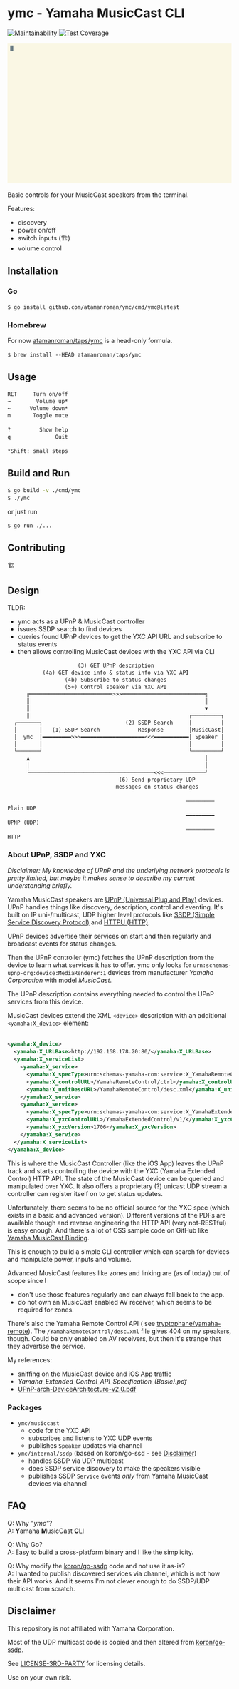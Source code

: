 # ymc - Yamaha MusicCast CLI

[![Maintainability](https://api.codeclimate.com/v1/badges/e5fc79b5cf0bf475b89f/maintainability)](https://codeclimate.com/github/atamanroman/ymc/maintainability)
[![Test Coverage](https://api.codeclimate.com/v1/badges/e5fc79b5cf0bf475b89f/test_coverage)](https://codeclimate.com/github/atamanroman/ymc/test_coverage)

![YMC Demo](./ymc-demo.gif)

Basic controls for your MusicCast speakers from the terminal.

Features:

- discovery
- power on/off
- switch inputs (🏗)
- volume control

## Installation

### Go

`$ go install github.com/atamanroman/ymc/cmd/ymc@latest`

### Homebrew

For now [atamanroman/taps/ymc](https://github.com/atamanroman/homebrew-taps/blob/main/Formula/ymc.rb) is a head-only formula.

`$ brew install --HEAD atamanroman/taps/ymc`

## Usage

```text
RET     Turn on/off
→        Volume up*
←      Volume down*
m       Toggle mute

?         Show help
q              Quit

*Shift: small steps
```

## Build and Run

```sh
$ go build -v ./cmd/ymc
$ ./ymc
```

or just run

```sh
$ go run ./...
```

## Contributing

🏗

## Design

TLDR:

- ymc acts as a UPnP & MusicCast controller
- issues SSDP search to find devices
- queries found UPnP devices to get the YXC API URL and subscribe to status events
- then allows controlling MusicCast devices with the YXC API via CLI

```text
                      (3) GET UPnP description
           (4a) GET device info & status info via YXC API
                  (4b) Subscribe to status changes
                  (5+) Control speaker via YXC API
      ╔══════════════════════════>>>══════════════════════════╗
      ║                                                       ║
      ║                                                       ▼
      ║                                                  ┌─────────┐
  ┌───────┐                          (2) SSDP Search     │         │
  │       │   (1) SSDP Search            Response        │MusicCast│
  │  ymc  │━━━━━━━━━>>>━━━━━━━━━━━━━━━━━━━━<<<━━━━━━━━━━━│ Speaker │
  │       │                                              │         │
  └───────┘                                              └─────────┘
      ▲                                                       │
      │                                                       │
      └───────────────────────────────────────<<<─────────────┘
                                   (6) Send proprietary UDP
                                  messages on status changes

                                                        ─────────  Plain UDP
                                                        ━━━━━━━━━  UPNP (UDP)
                                                        ═════════  HTTP
```

### About UPnP, SSDP and YXC

_Disclaimer: My knowledge of UPnP and the underlying network protocols is pretty limited, but maybe it makes sense to
describe my current understanding briefly._

Yamaha MusicCast speakers are [UPnP (Universal Plug and Play)](https://en.wikipedia.org/wiki/Universal_Plug_and_Play)
devices.
UPnP handles things like discovery, description, control and eventing.
It's built on IP uni-/multicast, UDP higher level protocols
like [SSDP (Simple Service Discovery Protocol)](https://en.wikipedia.org/wiki/Simple_Service_Discovery_Protocol)
and [HTTPU (HTTP)](https://en.wikipedia.org/wiki/Universal_Plug_and_Play#Protocol).

UPnP devices advertise their services on start and then regularly and broadcast events for status changes.

Then the UPnP controller (ymc) fetches the UPnP description from the device to learn what services it has to offer.
ymc only looks for `urn:schemas-upnp-org:device:MediaRenderer:1` devices from manufacturer _Yamaha Corporation_ with
model _MusicCast_.

The UPnP description contains everything needed to control the UPnP services from this device.

MusicCast devices extend the XML `<device>` description with an additional `<yamaha:X_device>` element:

```xml

<yamaha:X_device>
  <yamaha:X_URLBase>http://192.168.178.20:80/</yamaha:X_URLBase>
  <yamaha:X_serviceList>
    <yamaha:X_service>
      <yamaha:X_specType>urn:schemas-yamaha-com:service:X_YamahaRemoteControl:1</yamaha:X_specType>
      <yamaha:X_controlURL>/YamahaRemoteControl/ctrl</yamaha:X_controlURL>
      <yamaha:X_unitDescURL>/YamahaRemoteControl/desc.xml</yamaha:X_unitDescURL>
    </yamaha:X_service>
    <yamaha:X_service>
      <yamaha:X_specType>urn:schemas-yamaha-com:service:X_YamahaExtendedControl:1</yamaha:X_specType>
      <yamaha:X_yxcControlURL>/YamahaExtendedControl/v1/</yamaha:X_yxcControlURL>
      <yamaha:X_yxcVersion>1706</yamaha:X_yxcVersion>
    </yamaha:X_service>
  </yamaha:X_serviceList>
</yamaha:X_device>
```

This is where the MusicCast Controller (like the iOS App) leaves the UPnP track and starts controlling the device with
the YXC (Yamaha Extended Control) HTTP API.
The state of the MusicCast device can be queried and manipulated over YXC.
It also offers a proprietary (?) unicast UDP stream a controller can register itself on to get status updates.

Unfortunately, there seems to be no official source for the YXC spec (which exists in a basic and advanced version).
Different versions of the PDFs are available though and reverse engineering the HTTP API (very not-RESTful) is easy
enough.
And there's a lot of OSS sample code on GitHub
like [Yamaha MusicCast Binding](https://github.com/coop-git/YamahaMusicCast).

This is enough to build a simple CLI controller which can search for devices and manipulate power, inputs and volume.

Advanced MusicCast features like zones and linking are (as of today) out of scope since I

- don't use those features regularly and can always fall back to the app.
- do not own an MusicCast enabled AV receiver, which seems to be required for zones.

There's also the Yamaha Remote Control API (
see [tryptophane/yamaha-remote](https://github.com/tryptophane/yamaha-remote)).
The `/YamahaRemoteControl/desc.xml` file gives 404 on my speakers, though.
Could be only enabled on AV receivers, but then it's strange that they advertise the service.

My references:

- sniffing on the MusicCast device and iOS App traffic
- *Yamaha_Extended_Control_API_Specification_(Basic).pdf*
- [UPnP-arch-DeviceArchitecture-v2.0.pdf](https://openconnectivity.org/upnp-specs/UPnP-arch-DeviceArchitecture-v2.0-20200417.pdf)

### Packages

- `ymc/musiccast`
  - code for the YXC API
  - subscribes and listens to YXC UDP events
  - publishes `Speaker` updates via channel
- `ymc/internal/ssdp` (based on koron/go-ssd - see [Disclaimer](#disclaimer))
  - handles SSDP via UDP multicast
  - does SSDP service discovery to make the speakers visible
  - publishes SSDP `Service` events *only* from Yamaha MusicCast devices via channel

## FAQ

Q: Why _"ymc"_? \
A: **Y**amaha **M**usicCast **C**LI

Q: Why Go? \
A: Easy to build a cross-platform binary and I like the simplicity.

Q: Why modify the [koron/go-ssdp](https://github.com/koron/go-ssdp) code and not use it as-is? \
A: I wanted to publish discovered services via channel, which is not how their API works.
And it seems I'm not clever enough to do SSDP/UDP multicast from scratch.

## Disclaimer

This repository is not affiliated with Yamaha Corporation.

Most of the UDP multicast code is copied and then altered from [koron/go-ssdp](https://github.com/koron/go-ssdp).

See [LICENSE-3RD-PARTY](./LICENSE-THIRD-PARTY) for licensing details.

Use on your own risk.
